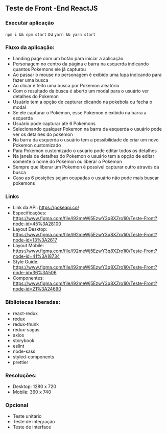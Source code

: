## Teste de Front -End ReactJS
### Executar aplicação
`npm i && npm start` ou `yarn && yarn start`
### Fluxo da aplicação:
- Landing page com um botão para iniciar a aplicação
- Personagem no centro da página e barra na esquerda indicando quantos Pokemons ele já capturou
- Ao passar o mouse no personagem é exibido uma lupa indicando para fazer uma busca
- Ao clicar é feito uma busca por Pokemon aleatório
- Com o resultado da busca é aberto um modal para o usuário ver detalhes do Pokemon
- Usuário tem a opção de capturar clicando na pokebola ou fecha o modal
- Se ele capturar o Pokemon, esse Pokemon é exibido na barra a esquerda
- Usuário pode capturar até 6 Pokemons
- Selecionando qualquer Pokemon na barra da esquerda o usuário pode ver os detalhes do pokemon
- Na barra da esquerda o usuário tem a possibilidade de criar um novo Pokemon customizado
- Para Pokemon customizado o usuário pode editar todos os detalhes
- Na janela de detalhes do Pokemon o usuário tem a opção de editar somente o nome do Pokemon ou liberar o Pokemon
- Sempre que liberar um Pokemon é possível capturar outro através da busca
- Caso as 6 posições sejam ocupadas o usuário não pode mais buscar pokemons

### Links
- Link da API: <https://pokeapi.co/> 
- Especificações: <https://www.figma.com/file/l92meWj5EzwY3q8XZro1i0/Teste-Front?node-id=45%3A28100> 
- Layout Desktop: <https://www.figma.com/file/l92meWj5EzwY3q8XZro1i0/Teste-Front?node-id=13%3A2617>
- Layout Mobile: <https://www.figma.com/file/l92meWj5EzwY3q8XZro1i0/Teste-Front?node-id=41%3A18734>
- Style Guide: <https://www.figma.com/file/l92meWj5EzwY3q8XZro1i0/Teste-Front?node-id=36%3A506>
- Componentes: <https://www.figma.com/file/l92meWj5EzwY3q8XZro1i0/Teste-Front?node-id=21%3A24690>

### Bibliotecas liberadas:
- react-redux
- redux
- redux-thunk
- redux-sagas
- axios
- storybook
- eslint
- node-sass
- styled-components
- prettier

### Resoluções:
 - Desktop: 1280 x 720  
 - Mobile: 360 x 740
### Opcional
 - Teste unitário
 - Teste de integração
 - Teste de interface
